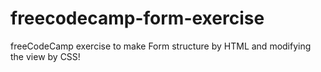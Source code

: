 # freecodecamp-form-exercise
freeCodeCamp exercise to make Form structure by HTML and modifying the view by CSS!

